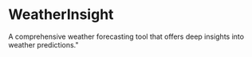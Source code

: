 # WeatherInsight
A comprehensive weather forecasting tool that offers deep insights into weather predictions."
